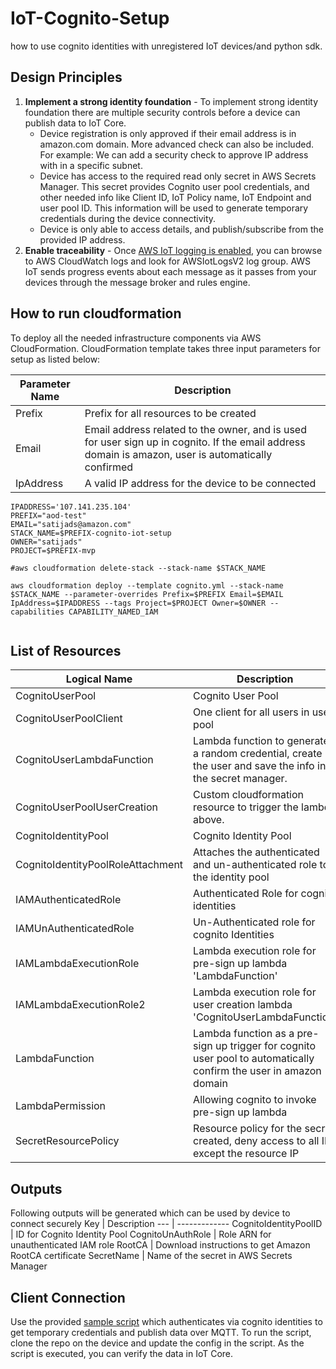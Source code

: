 # IoT-Cognito-Setup
how to use cognito identities with unregistered IoT devices/and python sdk. 

## Design Principles
1. __Implement a strong identity foundation__ - To implement strong identity foundation there are multiple security controls before a device can publish data to IoT Core.
    * Device registration is only approved if their email address is in amazon.com domain. More advanced check can also be included. For example: We can add a security check to approve IP address with in a specific subnet. 
    * Device has access to the required read only secret in AWS Secrets Manager. This secret provides Cognito user pool credentials, and other needed info like Client ID, IoT Policy name, IoT Endpoint and user pool ID. This information will be used to generate temporary credentials during the device connectivity. 
    * Device is only able to access details, and publish/subscribe from the provided IP address.  
2. __Enable traceability__ - Once [AWS IoT logging is enabled](https://docs.aws.amazon.com/iot/latest/developerguide/configure-logging.html), you can browse to AWS CloudWatch logs and look for AWSIotLogsV2 log group. AWS IoT sends progress events about each message as it passes from your devices through the message broker and rules engine. 



## How to run cloudformation
 To deploy all the needed infrastructure components via AWS CloudFormation. CloudFormation template takes three input parameters for setup as listed below:

Parameter Name | Description
-------------- | --------------
Prefix | Prefix for all resources to be created
Email | Email address related to the owner, and is used for user sign up in cognito. If the email address domain is amazon, user is automatically confirmed
IpAddress | A valid IP address for the device to be connected

```console
IPADDRESS='107.141.235.104'
PREFIX="aod-test"
EMAIL="satijads@amazon.com"
STACK_NAME=$PREFIX-cognito-iot-setup
OWNER="satijads"
PROJECT=$PREFIX-mvp

#aws cloudformation delete-stack --stack-name $STACK_NAME 

aws cloudformation deploy --template cognito.yml --stack-name $STACK_NAME --parameter-overrides Prefix=$PREFIX Email=$EMAIL IpAddress=$IPADDRESS --tags Project=$PROJECT Owner=$OWNER --capabilities CAPABILITY_NAMED_IAM


```

## List of Resources
Logical Name | Description
------------ | -------------
CognitoUserPool | Cognito User Pool
CognitoUserPoolClient | One client for all users in user pool
CognitoUserLambdaFunction | Lambda function to generate a random credential, create the user and save the info in the secret manager.
CognitoUserPoolUserCreation | Custom cloudformation resource to trigger the lambda above. 
CognitoIdentityPool | Cognito Identity Pool
CognitoIdentityPoolRoleAttachment | Attaches the authenticated and un-authenticated role to the identity pool
IAMAuthenticatedRole | Authenticated Role for cognito identities
IAMUnAuthenticatedRole | Un-Authenticated role for cognito Identities
IAMLambdaExecutionRole | Lambda execution role for pre-sign up lambda 'LambdaFunction'
IAMLambdaExecutionRole2 | Lambda execution role for user creation lambda 'CognitoUserLambdaFunction'
LambdaFunction | Lambda function as a pre-sign up trigger for cognito user pool to automatically confirm the user in amazon domain
LambdaPermission | Allowing cognito to invoke pre-sign up lambda
SecretResourcePolicy | Resource policy for the secret created, deny access to all IPs except the resource IP

## Outputs 
Following outputs will be generated which can be used by device to connect securely
Key | Description
--- | -------------
CognitoIdentityPoolID | ID for Cognito Identity Pool
CognitoUnAuthRole | Role ARN for unauthenticated IAM role
RootCA | Download instructions to get Amazon RootCA certificate
SecretName | Name of the secret in AWS Secrets Manager

## Client Connection
Use the provided [sample script](setup.py) which authenticates via cognito identities to get temporary credentials and publish data over MQTT. To run the script, clone the repo on the device and update the config in the script. As the script is executed, you can verify the data in IoT Core. 

